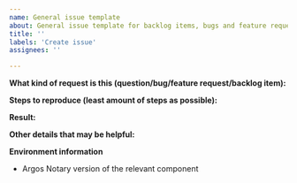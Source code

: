 ```yaml
---
name: General issue template
about: General issue template for backlog items, bugs and feature requests
title: ''
labels: 'Create issue'
assignees: ''

---
```


**What kind of request is this (question/bug/feature request/backlog item):**


**Steps to reproduce (least amount of steps as possible):**


**Result:**


**Other details that may be helpful:**


**Environment information**
- Argos Notary version of the relevant component
